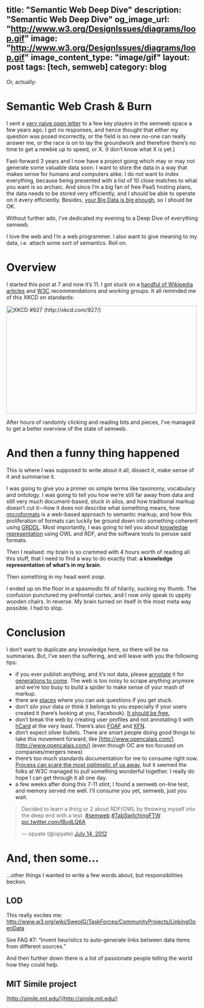 title: "Semantic Web Deep Dive"
description: "Semantic Web Deep Dive"
og_image_url: "http://www.w3.org/DesignIssues/diagrams/loop.gif"
image: "http://www.w3.org/DesignIssues/diagrams/loop.gif"
image_content_type: "image/gif"
layout: post
tags: [tech, semweb]
category: blog
---

Or, actually:

# Semantic Web Crash & Burn

I sent a [very naïve open letter](/2009/07/10/semantic-web.html) to a few key players in the semweb space a few years ago. I got no responses, and hence thought that either my question was posed incorrectly, or the field is so new no-one can really answer me, or the race is on to lay the groundwork and therefore there’s no time to get a newbie up to speed, or X. (I don’t know what X is yet.)

Fast-forward 3 years and I now have a project going which may or may not generate some valuable data soon. I want to store the data in a way that makes sense for humans and computers alike. I do not want to index everything, because being presented with a list of 10 close matches to what you want is so archaic. And since I’m a big fan of free PaaS hosting plans, the data needs to be stored very efficiently, and I should be able to operate on it every efficiently. Besides, [your Big Data is big enough](http://www.information-management.com/blogs/big-data-size-mass-velocity-10022886-1.html), so I should be OK.

Without further ado, I’ve dedicated my evening to a Deep Dive of everything semweb.

I love the web and I’m a web programmer. I also want to give meaning to my data, i.e. attach some sort of semantics. Roll on.

# Overview

I started this post at 7 and now it’s 11. I got stuck on a [handful of Wikipedia articles](http://en.wikipedia.org/wiki/Linked_data) and [W3C](http://www.w3.org/2001/sw/) recommendations and working groups. It all reminded me of this XKCD on standards:

<a href="http://xkcd.com/927/"><img alt="XKCD #927 (http://xkcd.com/927/)" src="http://imgs.xkcd.com/comics/standards.png" width="500" height="283"></a>

After hours of randomly clicking and reading bits and pieces, I’ve managed to get a better overview of the state of semweb.

# And then a funny thing happened

This is where I was supposed to write about it all, dissect it, make sense of it and summarise it.

I was going to give you a primer on simple terms like taxonomy, vocabulary and ontology. I was going to tell you how we’re still far away from data and still very much document-based, stuck in silos, and how traditional markup doesn’t cut it—how it does not describe what something means, how [microformats](http://en.wikipedia.org/wiki/Microformat) is a web-based approach to semantic markup, and how this proliferation of formats can luckily be ground down into something coherent using [GRDDL](http://en.wikipedia.org/wiki/GRDDL). Most importantly, I was going to tell you about [knowledge representation](http://en.wikipedia.org/wiki/Knowledge_representation_and_reasoning) using OWL and RDF, and the software tools to peruse said formats.

Then I realised: my brain is so crammed with 4 hours worth of reading all this stuff, that I need to find a way to do exactly that: **a knowledge representation of what’s in my brain**.

Then something in my head went *snap*.

I ended up on the floor in a spasmodic fit of hilarity, sucking my thumb. The confusion punctured my prefrontal cortex, and I now only speak to uppity wooden chairs. In reverse. My brain turned on itself in the most meta way possible. I had to stop.

# Conclusion

I don’t want to duplicate any knowledge here, so there will be no summaries. But, I’ve seen the suffering, and will leave with you the following tips:

* if you ever publish anything, and it’s not data, please [annotate](http://en.wikipedia.org/wiki/Embedded_RDF) it for [generations to come](http://en.wikipedia.org/wiki/Artificial_intelligence). The web is too noisy to scrape anything anymore and we’re too busy to build a spider to make sense of your mash of markup.
* there are [places](http://answers.semanticweb.com/) where you can ask questions if you get stuck.
* don’t silo your data or think it belongs to you especially if your users created it (here’s looking at you, Facebook). [It should be free.](http://vibrantdata.org/)
* don’t break the web by creating user profiles and not annotating it with [hCard](http://microformats.org/wiki/hcard) at the very least. There’s also [FOAF](http://www.foaf-project.org/) and [XFN](http://en.wikipedia.org/wiki/XHTML_Friends_Network).
* don’t expect silver bullets. There are smart people doing good things to take this movement forward, like [http://www.opencalais.com/](http://www.opencalais.com/) (even though OC are too focused on companies/mergers news)
* there’s too much standards documentation for me to consume right now. [Process can scare the most optimistic of us away](http://hueniverse.com/2012/07/oauth-2-0-and-the-road-to-hell/), but it seemed the folks at W3C managed to pull something wonderful together. I really do hope I can get through it all one day.
* a few weeks after doing this 7-11 stint, I found a semweb on-line test, and memory served me well. I’ll consume you yet, semweb, just you wait.

<blockquote class="twitter-tweet"><p>Decided to learn a thing or 2 about RDF/OWL by throwing myself into the deep end with a test. <a href="https://twitter.com/search?q=%23semweb&amp;src=hash">#semweb</a> <a href="https://twitter.com/search?q=%23TabSwitchingFTW&amp;src=hash">#TabSwitchingFTW</a> <a href="http://t.co/lBydLQ6A">pic.twitter.com/lBydLQ6A</a></p>&mdash; opyate (@opyate) <a href="https://twitter.com/opyate/statuses/224227281810358273">July 14, 2012</a></blockquote>
<script async src="//platform.twitter.com/widgets.js" charset="utf-8"></script>

# And, then some…

…other things I wanted to write a few words about, but responsibilities beckon.

## LOD

This really excites me: http://www.w3.org/wiki/SweoIG/TaskForces/CommunityProjects/LinkingOpenData

See FAQ #7: “Invent heuristics to auto-generate links between data items from different sources.”

And then further down there is a list of passionate people telling the world how they could help.

## MIT Simile project

[http://simile.mit.edu/](http://simile.mit.edu/)

